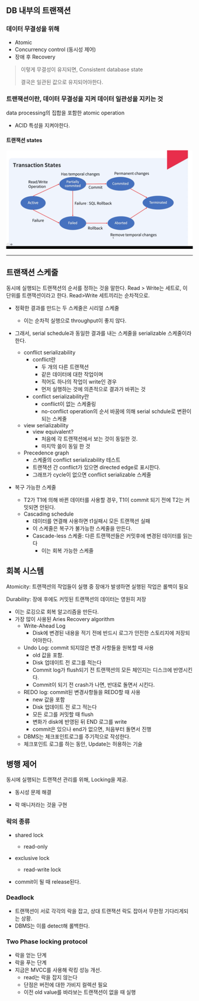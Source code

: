 ## DB 내부의 트랜잭션
### 데이터 무결성을 위해
- Atomic
- Concurrency control (동시성 제어)
- 장애 후 Recovery

> 이렇게 무결성이 유지되면, Consistent database state
> 
> 결국은 일관된 값으로 유지되어야한다.

### 트랜잭션이란, 데이터 무결성을 지켜 데이터 일관성을 지키는 것
data processing의 집합을 포함한 atomic operation
- ACID 특성을 지켜야한다.

#### 트랜잭션 states
![img.png](transaction.png)

---

## 트랜잭션 스케줄
동시에 실행되는 트랜잭션의 순서를 정하는 것을 말한다. 
Read > Write는 세트로, 이 단위를 트랜잭션이라고 한다. 
Read>Write 세트끼리는 순차적으로.

- 정확한 결과를 만드는 두 스케줄은 시리얼 스케줄
  - 이는 순차적 실행으로 throughput이 좋지 않다. 
- 그래서, serial schedule과 동일한 결과를 내는 스케줄을 serializable 스케줄이라 한다.
  - conflict serializability
    - conflict란 
      - 두 개의 다른 트랜잭션
      - 같은 데이터에 대한 작업이며
      - 적어도 하나의 작업이 write인 경우
      - 먼저 실행하는 것에 의존적으로 결과가 바뀌는 것
    - conflict serializability란
      - conflict이 없는 스케줄링
      - no-conflict operation의 순서 바꿈에 의해 serial schdule로 변환이 되는 스케줄
  - view serializability
    - view equivalent?
      - 처음에 각 트랜잭션에서 보는 것이 동일한 것.
      - 마지막 쓺이 동일 한 것 
  - Precedence graph
    - 스케줄의 conflict serializability 테스트 
    - 트랜잭션 간 conflict가 있으면 directed edge로 표시한다.
    - 그래프가 cycle이 없으면 conflict serializable 스케줄

- 복구 가능한 스케줄
  - T2가 T1에 의해 바뀐 데이터를 사용할 경우, T1이 commit 되기 전에 T2는 커밋되면 안된다. 
  - Cascading schedule
    - 데이터를 연결해 사용하면 t1실패시 모든 트랜잭션 실패
    - 이 스케줄은 복구가 불가능한 스케줄을 만든다.
    - Cascade-less 스케줄: 다른 트랜잭션들은 커밋후에 변경된 데이터를 읽는다
      - 이는 회복 가능한 스케줄

## 회복 시스템
Atomicity: 트랜잭션의 작업들이 실행 중 장애가 발생하면 실행된 작업은 롤백이 필요

Durability: 장애 후에도 커밋된 트랜잭션의 데이터는 영원히 저장

- 이는 로깅으로 회복 알고리즘을 만든다. 
- 가장 많이 사용된 Aries Recovery algorithm
  - Write-Ahead Log
    - Disk에 변경된 내용을 적기 전에 반드시 로그가 안전한 스토리지에 저장되어야한다.
  - Undo Log: commit 되지않은 변경 사항들을 원복할 때 사용
    - old 값을 포함.
    - Disk 업데이트 전 로그를 적는다
    - Commit log가 flush되기 전 트랜잭션의 모든 체인지는 디스크에 반영시킨다. 
    - Commit이 되기 전 crash가 나면, 반대로 돌면서 <abort> 시킨다.
  - REDO log: commit된 변경사항들을 REDO할 때 사용
    - new 값을 포함
    - Disk 업데이트 전 로그 적는다
    - 모든 로그를 커밋할 때 flush
    - 변화가 disk에 반영된 뒤 END 로그를 write
    - commit은 있으나 end가 없으면, 처음부터 돌면서 진행
  - DBMS는 체크포인트로그를 주기적으로 작성한다.
  - 체크포인트 로그를 하는 동안, Update는 허용하는 기술



## 병행 제어
동시에 실행되는 트랜잭션 관리를 위해, Locking을 제공.
- 동시성 문제 해결

- 락 매니저라는 것을 구현

### 락의 종류
- shared lock
  - read-only 
- exclusive lock
  - read-write lock

- commit이 될 때 release된다. 

### Deadlock
- 트랜잭션이 서로 각각의 락을 잡고, 상대 트랜잭션 락도 잡아서 무한정 기다리게되는 상황.
- DBMS는 이를 detect해 롤백한다.

### Two Phase locking protocol
- 락을 얻는 단계
- 락을 푸는 단계
- 지금은 MVCC를 사용해 락킹 성능 개선.
  - read는 락을 잡지 않는다
  - 단점은 버전에 대한 가비지 컬렉션 필요
  - 이전 old value를 바라보는 트랜잭션이 없을 때 실행


